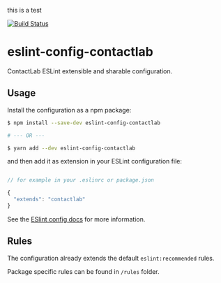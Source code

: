 this is a test

[![Build Status](https://travis-ci.org/contactlab/eslint-config-contactlab.svg?branch=master)](https://travis-ci.org/contactlab/eslint-config-contactlab)

# eslint-config-contactlab

ContactLab ESLint extensible and sharable configuration.

## Usage

Install the configuration as a npm package:

```sh
$ npm install --save-dev eslint-config-contactlab

# --- OR ---

$ yarn add --dev eslint-config-contactlab
```

and then add it as extension in your ESLint configuration file:

```javascript

// for example in your .eslinrc or package.json

{
  "extends": "contactlab"
}

```

See the [ESlint config docs](http://eslint.org/docs/user-guide/configuring#extending-configuration-files) for more information.

## Rules

The configuration already extends the default `eslint:recommended` rules.

Package specific rules can be found in `/rules` folder.
